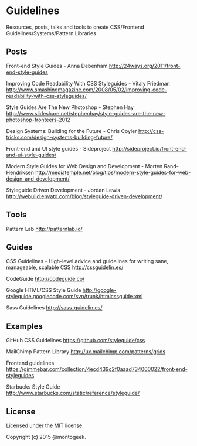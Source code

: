 # Guidelines

Resources, posts, talks and tools to create CSS/Frontend Guidelines/Systems/Pattern Libraries


## Posts

Front-end Style Guides - Anna Debenham
http://24ways.org/2011/front-end-style-guides

Improving Code Readability With CSS Styleguides - Vitaly Friedman
http://www.smashingmagazine.com/2008/05/02/improving-code-readability-with-css-styleguides/

Style Guides Are The New Photoshop - Stephen Hay
http://www.slideshare.net/stephenhay/style-guides-are-the-new-photoshop-fronteers-2012

Design Systems: Building for the Future - Chris Coyier
http://css-tricks.com/design-systems-building-future/

Front-end and UI style guides - Sideproject
http://sideproject.io/front-end-and-ui-style-guides/

Modern Style Guides for Web Design and Development - Morten Rand-Hendriksen
http://mediatemple.net/blog/tips/modern-style-guides-for-web-design-and-development/

Styleguide Driven Development - Jordan Lewis
http://webuild.envato.com/blog/styleguide-driven-development/

## Tools

Pattern Lab
http://patternlab.io/

## Guides

CSS Guidelines - High-level advice and guidelines for writing sane, manageable, scalable CSS
http://cssguidelin.es/

CodeGuide
http://codeguide.co/

Google HTML/CSS Style Guide
http://google-styleguide.googlecode.com/svn/trunk/htmlcssguide.xml

Sass Guidelines
http://sass-guidelin.es/

## Examples

GitHub CSS Guidelines
https://github.com/styleguide/css

MailChimp Pattern Library
http://ux.mailchimp.com/patterns/grids

Frontend guidelines
https://gimmebar.com/collection/4ecd439c2f0aaad734000022/front-end-styleguides

Starbucks Style Guide
http://www.starbucks.com/static/reference/styleguide/


## License

Licensed under the MIT license.

Copyright (c) 2015 @montogeek.

